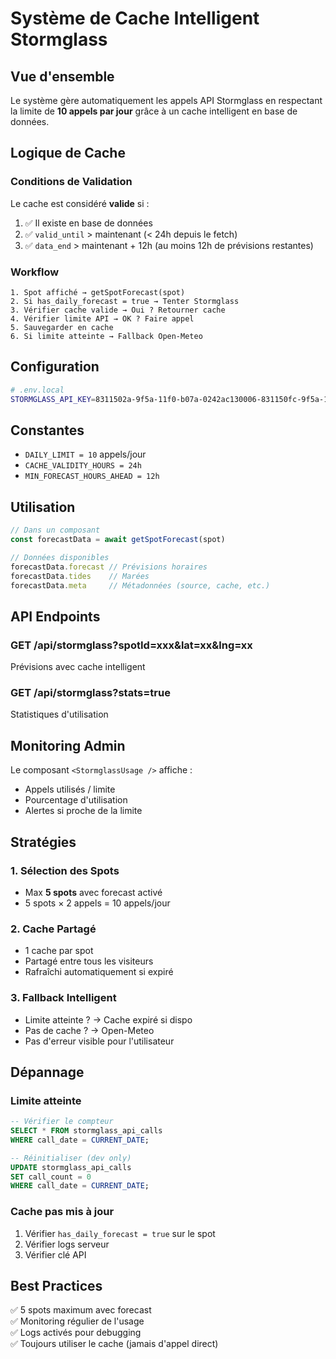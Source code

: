 # Système de Cache Intelligent Stormglass

## Vue d'ensemble

Le système gère automatiquement les appels API Stormglass en respectant la limite de **10 appels par jour** grâce à un cache intelligent en base de données.

## Logique de Cache

### Conditions de Validation

Le cache est considéré **valide** si :
1. ✅ Il existe en base de données
2. ✅ `valid_until` > maintenant (< 24h depuis le fetch)
3. ✅ `data_end` > maintenant + 12h (au moins 12h de prévisions restantes)

### Workflow

```
1. Spot affiché → getSpotForecast(spot)
2. Si has_daily_forecast = true → Tenter Stormglass
3. Vérifier cache valide → Oui ? Retourner cache
4. Vérifier limite API → OK ? Faire appel
5. Sauvegarder en cache
6. Si limite atteinte → Fallback Open-Meteo
```

## Configuration

```bash
# .env.local
STORMGLASS_API_KEY=8311502a-9f5a-11f0-b07a-0242ac130006-831150fc-9f5a-11f0-b07a-0242ac130006
```

## Constantes

- `DAILY_LIMIT = 10` appels/jour
- `CACHE_VALIDITY_HOURS = 24h`
- `MIN_FORECAST_HOURS_AHEAD = 12h`

## Utilisation

```typescript
// Dans un composant
const forecastData = await getSpotForecast(spot)

// Données disponibles
forecastData.forecast // Prévisions horaires
forecastData.tides    // Marées
forecastData.meta     // Métadonnées (source, cache, etc.)
```

## API Endpoints

### GET /api/stormglass?spotId=xxx&lat=xx&lng=xx
Prévisions avec cache intelligent

### GET /api/stormglass?stats=true
Statistiques d'utilisation

## Monitoring Admin

Le composant `<StormglassUsage />` affiche :
- Appels utilisés / limite
- Pourcentage d'utilisation
- Alertes si proche de la limite

## Stratégies

### 1. Sélection des Spots
- Max **5 spots** avec forecast activé
- 5 spots × 2 appels = 10 appels/jour

### 2. Cache Partagé
- 1 cache par spot
- Partagé entre tous les visiteurs
- Rafraîchi automatiquement si expiré

### 3. Fallback Intelligent
- Limite atteinte ? → Cache expiré si dispo
- Pas de cache ? → Open-Meteo
- Pas d'erreur visible pour l'utilisateur

## Dépannage

### Limite atteinte
```sql
-- Vérifier le compteur
SELECT * FROM stormglass_api_calls 
WHERE call_date = CURRENT_DATE;

-- Réinitialiser (dev only)
UPDATE stormglass_api_calls 
SET call_count = 0 
WHERE call_date = CURRENT_DATE;
```

### Cache pas mis à jour
1. Vérifier `has_daily_forecast = true` sur le spot
2. Vérifier logs serveur
3. Vérifier clé API

## Best Practices

✅ 5 spots maximum avec forecast  
✅ Monitoring régulier de l'usage  
✅ Logs activés pour debugging  
✅ Toujours utiliser le cache (jamais d'appel direct)
